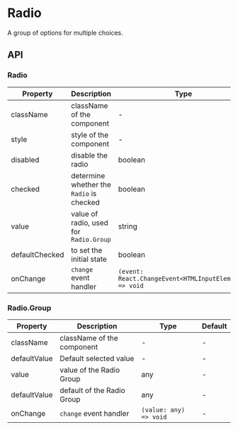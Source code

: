 # Radio

A group of options for multiple choices.

<Demos />

## API

### Radio

| Property | Description | Type | Default |
| --- | --- | --- | --- |
| className | className of the component | - | - |
| style | style of the component | - | - |
| disabled | disable the radio | boolean | false |
| checked | determine whether the `Radio` is checked | boolean | - |
| value | value of radio, used for `Radio.Group` | string | - |
| defaultChecked | to set the initial state | boolean | - |
| onChange | `change` event handler | `(event: React.ChangeEvent<HTMLInputElement>) => void` | - |

### Radio.Group

| Property     | Description                | Type                   | Default |
| ------------ | -------------------------- | ---------------------- | ------- |
| className    | className of the component | -                      | -       |
| defaultValue | Default selected value     | -                      | -       |
| value        | value of the Radio Group   | any                    | -       |
| defaultValue | default of the Radio Group | any                    | -       |
| onChange     | `change` event handler     | `(value: any) => void` | -       |
